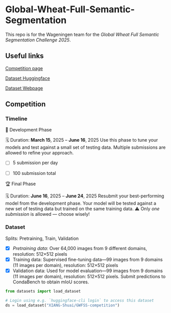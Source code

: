 # Global-Wheat-Full-Semantic-Segmentation

This repo is for the Wageningen team for the *Global Wheat Full Semantic Segmentation Challenge 2025*.

## Useful links
[Competition page](https://www.codabench.org/competitions/5905/#/pages-tab)

[Dataset Huggingface](https://huggingface.co/datasets/XIANG-Shuai/GWFSS-competition)

[Dataset Webpage](https://www.global-wheat.com/)

## Competition

### Timeline
🚀 Development Phase

🗓️ Duration: **March 15**, 2025 – **June 16**, 2025
Use this phase to tune your models and test against a small set of testing data.
Multiple submissions are allowed to refine your approach.

- [ ] 5 submission per day
- [ ] 100 submission total


🏆 Final Phase

🗓️ Duration: **June 16**, 2025 – **June 24**, 2025
Resubmit your best-performing model from the development phase.
Your model will be tested against a new set of testing data but trained on the same training data.
⚠️ Only *one submission* is allowed — choose wisely!

### Dataset
Splits: Pretraining, Train, Validation
- [x] *Pretraining data*: Over 64,000 images from 9 different domains, resolution: 512×512 pixels
- [x] Training data: Supervised fine-tuning data—99 images from 9 domains (11 images per domain), resolution: 512×512 pixels
- [x] Validation data: Used for model evaluation—99 images from 9 domains (11 images per domain), resolution: 512×512 pixels. Submit predictions to CondaBench to obtain mIoU scores.

```python
from datasets import load_dataset

# Login using e.g. `huggingface-cli login` to access this dataset
ds = load_dataset("XIANG-Shuai/GWFSS-competition")
```





